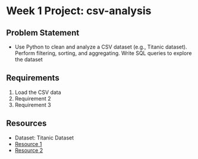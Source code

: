# Week 1 Project: csv-analysis


## Problem Statement
- Use Python to clean and analyze a CSV dataset (e.g., Titanic dataset). Perform filtering, sorting, and aggregating. Write SQL queries to explore the dataset

## Requirements
1. Load the CSV data
2. Requirement 2
3. Requirement 3

## Resources
- Dataset: Titanic Dataset
- [Resource 1](https://example.com)
- [Resource 2](https://example.com)
